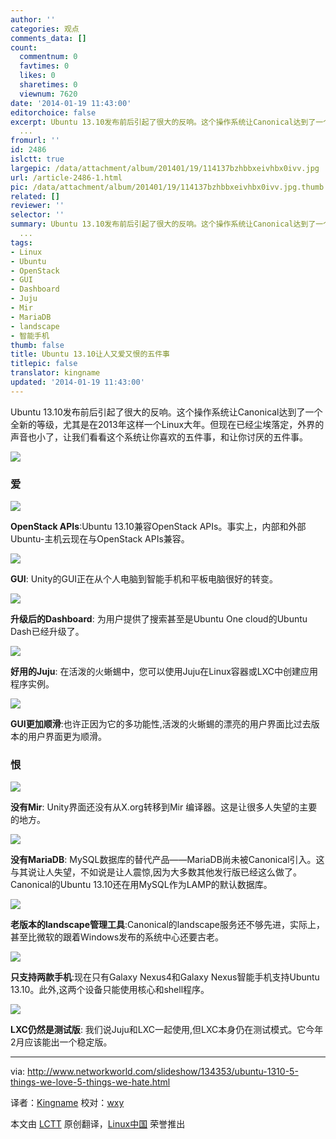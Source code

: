 ```yaml
---
author: ''
categories: 观点
comments_data: []
count:
  commentnum: 0
  favtimes: 0
  likes: 0
  sharetimes: 0
  viewnum: 7620
date: '2014-01-19 11:43:00'
editorchoice: false
excerpt: Ubuntu 13.10发布前后引起了很大的反响。这个操作系统让Canonical达到了一个全新的等级，尤其是在2013年这样一个Linux大年。但现在已经尘埃落定，外界的声音也小了，让我们看看这个系统让你喜欢的五件事，和让你讨厌
  ...
fromurl: ''
id: 2486
islctt: true
largepic: /data/attachment/album/201401/19/114137bzhbbxeivhbx0ivv.jpg
url: /article-2486-1.html
pic: /data/attachment/album/201401/19/114137bzhbbxeivhbx0ivv.jpg.thumb.jpg
related: []
reviewer: ''
selector: ''
summary: Ubuntu 13.10发布前后引起了很大的反响。这个操作系统让Canonical达到了一个全新的等级，尤其是在2013年这样一个Linux大年。但现在已经尘埃落定，外界的声音也小了，让我们看看这个系统让你喜欢的五件事，和让你讨厌
  ...
tags:
- Linux
- Ubuntu
- OpenStack
- GUI
- Dashboard
- Juju
- Mir
- MariaDB
- landscape
- 智能手机
thumb: false
title: Ubuntu 13.10让人又爱又恨的五件事
titlepic: false
translator: kingname
updated: '2014-01-19 11:43:00'
---
```


Ubuntu 13.10发布前后引起了很大的反响。这个操作系统让Canonical达到了一个全新的等级，尤其是在2013年这样一个Linux大年。但现在已经尘埃落定，外界的声音也小了，让我们看看这个系统让你喜欢的五件事，和让你讨厌的五件事。


![](/data/attachment/album/201401/19/114137bzhbbxeivhbx0ivv.jpg)


### 爱


![](/data/attachment/album/201401/19/1141389fzdc9uv9rzfs0mu.jpg)


**OpenStack APIs**:Ubuntu 13.10兼容OpenStack APIs。事实上，内部和外部Ubuntu-主机云现在与OpenStack APIs兼容。


![](/data/attachment/album/201401/19/114141yeuykyv1eyh5qqih.jpg)


**GUI**: Unity的GUI正在从个人电脑到智能手机和平板电脑很好的转变。


![](/data/attachment/album/201401/19/114143704l71dz54bk2r2t.jpg)


**升级后的Dashboard**: 为用户提供了搜索甚至是Ubuntu One cloud的Ubuntu Dash已经升级了。


![](/data/attachment/album/201401/19/114145rkmprm8rvfc88wmc.jpg)


**好用的Juju**: 在活泼的火蜥蜴中，您可以使用Juju在Linux容器或LXC中创建应用程序实例。


![](/data/attachment/album/201401/19/114148thjt668hayyyb6yt.jpg)


**GUI更加顺滑**:也许正因为它的多功能性,活泼的火蜥蜴的漂亮的用户界面比过去版本的用户界面更为顺滑。


### 恨


![](/data/attachment/album/201401/19/114150lt2xrna9rruzz0rn.jpg)


**没有Mir**: Unity界面还没有从X.org转移到Mir 编译器。这是让很多人失望的主要的地方。


![](/data/attachment/album/201401/19/114151tg7abbze0e66adfe.jpg)


**没有MariaDB**: MySQL数据库的替代产品——MariaDB尚未被Canonical引入。这与其说让人失望，不如说是让人震惊,因为大多数其他发行版已经这么做了。Canonical的Ubuntu 13.10还在用MySQL作为LAMP的默认数据库。


![](/data/attachment/album/201401/19/114154lsqli3zqq0y75t55.jpg)


**老版本的landscape管理工具**:Canonical的landscape服务还不够先进，实际上，甚至比微软的跟着Windows发布的系统中心还要古老。


![](/data/attachment/album/201401/19/114156qznqsnoqq9mtnwsd.jpg)


**只支持两款手机**:现在只有Galaxy Nexus4和Galaxy Nexus智能手机支持Ubuntu 13.10。此外,这两个设备只能使用核心和shell程序。


![](/data/attachment/album/201401/19/114158xv5rax48x570c7xi.jpg)


**LXC仍然是测试版**: 我们说Juju和LXC一起使用,但LXC本身仍在测试模式。它今年2月应该能出一个稳定版。




---


via: <http://www.networkworld.com/slideshow/134353/ubuntu-1310-5-things-we-love-5-things-we-hate.html>


译者：[Kingname](https://github.com/kingname) 校对：[wxy](https://github.com/wxy)


本文由 [LCTT](https://github.com/LCTT/TranslateProject) 原创翻译，[Linux中国](http://linux.cn/) 荣誉推出